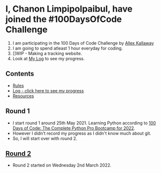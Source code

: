 # I, Chanon Limpipolpaibul, have joined the #100DaysOfCode Challenge

1. I am participating in the 100 Days of Code Challenge by [Allex Kallaway](https://github.com/kallaway/100-days-of-code)
2. I am going to spend atleast 1 hour everyday for coding.
3. []WIP - Making a tracking website.
4. Look at [My Log](./round_two/log.md) to see my progress.

## Contents

* [Rules](rules.md)
* [Log - click here to see my progress](./round_two/log.md)
* [Resources](resources.md)

## Round 1
- I start round 1 around 25th May 2021. Learning Python according to [100 Days of Code: The Complete Python Pro Bootcamp for 2022](https://www.udemy.com/course/100-days-of-code/).
- However I didn't record my progress as I didn't know much about git.
- So, I will start over with round 2.

## [Round 2](./round_two)
- Round 2 started on Wednesday 2nd March 2022.